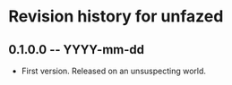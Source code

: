 # Revision history for unfazed

## 0.1.0.0 -- YYYY-mm-dd

* First version. Released on an unsuspecting world.
